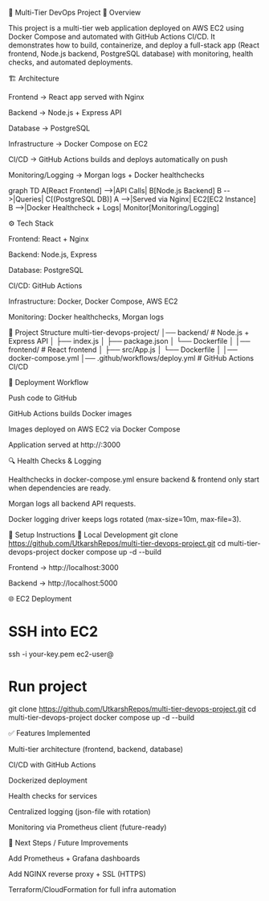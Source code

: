 🚀 Multi-Tier DevOps Project
📖 Overview

This project is a multi-tier web application deployed on AWS EC2 using Docker Compose and automated with GitHub Actions CI/CD.
It demonstrates how to build, containerize, and deploy a full-stack app (React frontend, Node.js backend, PostgreSQL database) with monitoring, health checks, and automated deployments.

🏗️ Architecture

Frontend → React app served with Nginx

Backend → Node.js + Express API

Database → PostgreSQL

Infrastructure → Docker Compose on EC2

CI/CD → GitHub Actions builds and deploys automatically on push

Monitoring/Logging → Morgan logs + Docker healthchecks

graph TD
    A[React Frontend] -->|API Calls| B[Node.js Backend]
    B -->|Queries| C[(PostgreSQL DB)]
    A -->|Served via Nginx| EC2[EC2 Instance]
    B -->|Docker Healthcheck + Logs| Monitor[Monitoring/Logging]

⚙️ Tech Stack

Frontend: React + Nginx

Backend: Node.js, Express

Database: PostgreSQL

CI/CD: GitHub Actions

Infrastructure: Docker, Docker Compose, AWS EC2

Monitoring: Docker healthchecks, Morgan logs

📂 Project Structure
multi-tier-devops-project/
│── backend/          # Node.js + Express API
│   ├── index.js
│   ├── package.json
│   └── Dockerfile
│
│── frontend/         # React frontend
│   ├── src/App.js
│   └── Dockerfile
│
│── docker-compose.yml
│── .github/workflows/deploy.yml  # GitHub Actions CI/CD

🚀 Deployment Workflow

Push code to GitHub

GitHub Actions builds Docker images

Images deployed on AWS EC2 via Docker Compose

Application served at http://<Elastic-IP>:3000

🔍 Health Checks & Logging

Healthchecks in docker-compose.yml ensure backend & frontend only start when dependencies are ready.

Morgan logs all backend API requests.

Docker logging driver keeps logs rotated (max-size=10m, max-file=3).

📝 Setup Instructions
🔧 Local Development
git clone https://github.com/UtkarshRepos/multi-tier-devops-project.git
cd multi-tier-devops-project
docker compose up -d --build


Frontend → http://localhost:3000

Backend → http://localhost:5000

🌐 EC2 Deployment
# SSH into EC2
ssh -i your-key.pem ec2-user@<Elastic-IP>

# Run project
git clone https://github.com/UtkarshRepos/multi-tier-devops-project.git
cd multi-tier-devops-project
docker compose up -d --build

✅ Features Implemented

Multi-tier architecture (frontend, backend, database)

CI/CD with GitHub Actions

Dockerized deployment

Health checks for services

Centralized logging (json-file with rotation)

Monitoring via Prometheus client (future-ready)

📌 Next Steps / Future Improvements

Add Prometheus + Grafana dashboards

Add NGINX reverse proxy + SSL (HTTPS)

Terraform/CloudFormation for full infra automation
